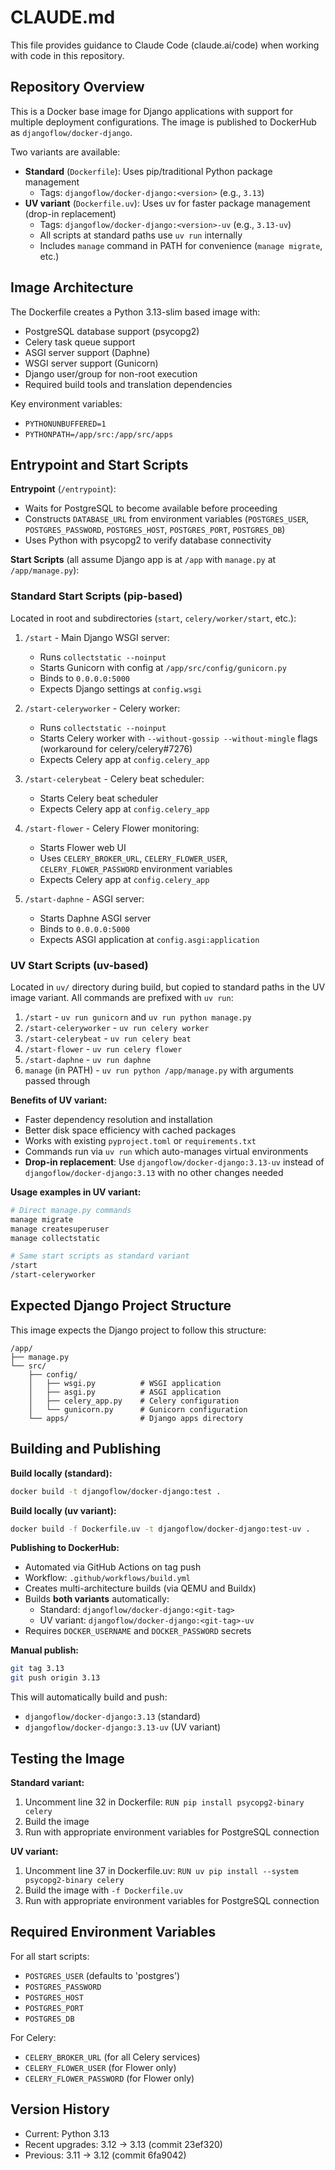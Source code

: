 # CLAUDE.md

This file provides guidance to Claude Code (claude.ai/code) when working with code in this repository.

## Repository Overview

This is a Docker base image for Django applications with support for multiple deployment configurations. The image is published to DockerHub as `djangoflow/docker-django`.

Two variants are available:
- **Standard** (`Dockerfile`): Uses pip/traditional Python package management
  - Tags: `djangoflow/docker-django:<version>` (e.g., `3.13`)
- **UV variant** (`Dockerfile.uv`): Uses uv for faster package management (drop-in replacement)
  - Tags: `djangoflow/docker-django:<version>-uv` (e.g., `3.13-uv`)
  - All scripts at standard paths use `uv run` internally
  - Includes `manage` command in PATH for convenience (`manage migrate`, etc.)

## Image Architecture

The Dockerfile creates a Python 3.13-slim based image with:
- PostgreSQL database support (psycopg2)
- Celery task queue support
- ASGI server support (Daphne)
- WSGI server support (Gunicorn)
- Django user/group for non-root execution
- Required build tools and translation dependencies

Key environment variables:
- `PYTHONUNBUFFERED=1`
- `PYTHONPATH=/app/src:/app/src/apps`

## Entrypoint and Start Scripts

**Entrypoint** (`/entrypoint`):
- Waits for PostgreSQL to become available before proceeding
- Constructs `DATABASE_URL` from environment variables (`POSTGRES_USER`, `POSTGRES_PASSWORD`, `POSTGRES_HOST`, `POSTGRES_PORT`, `POSTGRES_DB`)
- Uses Python with psycopg2 to verify database connectivity

**Start Scripts** (all assume Django app is at `/app` with `manage.py` at `/app/manage.py`):

### Standard Start Scripts (pip-based)

Located in root and subdirectories (`start`, `celery/worker/start`, etc.):

1. `/start` - Main Django WSGI server:
   - Runs `collectstatic --noinput`
   - Starts Gunicorn with config at `/app/src/config/gunicorn.py`
   - Binds to `0.0.0.0:5000`
   - Expects Django settings at `config.wsgi`

2. `/start-celeryworker` - Celery worker:
   - Runs `collectstatic --noinput`
   - Starts Celery worker with `--without-gossip --without-mingle` flags (workaround for celery/celery#7276)
   - Expects Celery app at `config.celery_app`

3. `/start-celerybeat` - Celery beat scheduler:
   - Starts Celery beat scheduler
   - Expects Celery app at `config.celery_app`

4. `/start-flower` - Celery Flower monitoring:
   - Starts Flower web UI
   - Uses `CELERY_BROKER_URL`, `CELERY_FLOWER_USER`, `CELERY_FLOWER_PASSWORD` environment variables
   - Expects Celery app at `config.celery_app`

5. `/start-daphne` - ASGI server:
   - Starts Daphne ASGI server
   - Binds to `0.0.0.0:5000`
   - Expects ASGI application at `config.asgi:application`

### UV Start Scripts (uv-based)

Located in `uv/` directory during build, but copied to standard paths in the UV image variant. All commands are prefixed with `uv run`:

1. `/start` - `uv run gunicorn` and `uv run python manage.py`
2. `/start-celeryworker` - `uv run celery worker`
3. `/start-celerybeat` - `uv run celery beat`
4. `/start-flower` - `uv run celery flower`
5. `/start-daphne` - `uv run daphne`
6. `manage` (in PATH) - `uv run python /app/manage.py` with arguments passed through

**Benefits of UV variant:**
- Faster dependency resolution and installation
- Better disk space efficiency with cached packages
- Works with existing `pyproject.toml` or `requirements.txt`
- Commands run via `uv run` which auto-manages virtual environments
- **Drop-in replacement**: Use `djangoflow/docker-django:3.13-uv` instead of `djangoflow/docker-django:3.13` with no other changes needed

**Usage examples in UV variant:**
```bash
# Direct manage.py commands
manage migrate
manage createsuperuser
manage collectstatic

# Same start scripts as standard variant
/start
/start-celeryworker
```

## Expected Django Project Structure

This image expects the Django project to follow this structure:
```
/app/
├── manage.py
└── src/
    ├── config/
    │   ├── wsgi.py          # WSGI application
    │   ├── asgi.py          # ASGI application
    │   ├── celery_app.py    # Celery configuration
    │   └── gunicorn.py      # Gunicorn configuration
    └── apps/                # Django apps directory
```

## Building and Publishing

**Build locally (standard):**
```bash
docker build -t djangoflow/docker-django:test .
```

**Build locally (uv variant):**
```bash
docker build -f Dockerfile.uv -t djangoflow/docker-django:test-uv .
```

**Publishing to DockerHub:**
- Automated via GitHub Actions on tag push
- Workflow: `.github/workflows/build.yml`
- Creates multi-architecture builds (via QEMU and Buildx)
- Builds **both variants** automatically:
  - Standard: `djangoflow/docker-django:<git-tag>`
  - UV variant: `djangoflow/docker-django:<git-tag>-uv`
- Requires `DOCKER_USERNAME` and `DOCKER_PASSWORD` secrets

**Manual publish:**
```bash
git tag 3.13
git push origin 3.13
```

This will automatically build and push:
- `djangoflow/docker-django:3.13` (standard)
- `djangoflow/docker-django:3.13-uv` (UV variant)

## Testing the Image

**Standard variant:**
1. Uncomment line 32 in Dockerfile: `RUN pip install psycopg2-binary celery`
2. Build the image
3. Run with appropriate environment variables for PostgreSQL connection

**UV variant:**
1. Uncomment line 37 in Dockerfile.uv: `RUN uv pip install --system psycopg2-binary celery`
2. Build the image with `-f Dockerfile.uv`
3. Run with appropriate environment variables for PostgreSQL connection

## Required Environment Variables

For all start scripts:
- `POSTGRES_USER` (defaults to 'postgres')
- `POSTGRES_PASSWORD`
- `POSTGRES_HOST`
- `POSTGRES_PORT`
- `POSTGRES_DB`

For Celery:
- `CELERY_BROKER_URL` (for all Celery services)
- `CELERY_FLOWER_USER` (for Flower only)
- `CELERY_FLOWER_PASSWORD` (for Flower only)

## Version History

- Current: Python 3.13
- Recent upgrades: 3.12 → 3.13 (commit 23ef320)
- Previous: 3.11 → 3.12 (commit 6fa9042)
